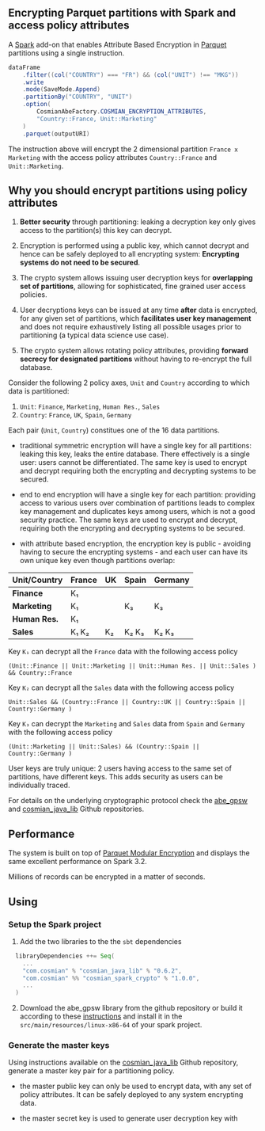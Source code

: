 
## Encrypting Parquet partitions with Spark and access policy attributes

A [Spark](https://spark.apache.org/) add-on that enables Attribute Based Encryption in [Parquet](https://parquet.apache.org/) partitions using a single instruction.


```java
dataFrame
    .filter((col("COUNTRY") === "FR") && (col("UNIT") !== "MKG"))
    .write
    .mode(SaveMode.Append)
    .partitionBy("COUNTRY", "UNIT")
    .option(
        CosmianAbeFactory.COSMIAN_ENCRYPTION_ATTRIBUTES,
        "Country::France, Unit::Marketing"
    )
    .parquet(outputURI)
```

The instruction above will encrypt the 2 dimensional partition `France x Marketing` with the access policy attributes `Country::France` and `Unit::Marketing`.


## Why you should encrypt partitions using policy attributes

1. **Better security** through partitioning: leaking a decryption key only gives access to the partition(s) this key can decrypt.

2. Encryption is performed using a public key, which cannot decrypt and hence can be safely deployed to all encrypting system: **Encrypting systems do not need to be secured**.

3. The crypto system allows issuing user decryption keys for **overlapping set of partitions**, allowing for sophisticated, fine grained user access policies.

4. User decryptions keys can be issued at any time **after** data is encrypted, for any given set of partitions, which **facilitates user key management** and does not require exhaustively listing all possible usages prior to partitioning (a typical data science use case). 

5. The crypto system allows rotating policy attributes, providing **forward secrecy for designated partitions** without having to re-encrypt the full database.

Consider the following 2 policy axes, `Unit` and `Country` according to which data is partitioned:

1. `Unit`: `Finance`, `Marketing`, `Human Res.`, `Sales`
2. `Country`: `France`, `UK`, `Spain`, `Germany`

Each pair (`Unit`, `Country`) constitues one of the 16 data partitions.

- traditional symmetric encryption will have a single key for all partitions: leaking this key, leaks the entire database. There effectively is a single user: users cannot be differentiated. The same key is used to encrypt and decrypt requiring both the encrypting and decrypting systems to be secured.

- end to end encryption will have a single key for each partition: providing access to various users over combination of partitions leads to complex key management and duplicates keys among users, which is not a good security practice. The same keys are used to encrypt and decrypt, requiring both the encrypting and decrypting systems to be secured.

- with attribute based encryption, the encryption key is public - avoiding having to secure the encrypting systems - and each user can have its own unique key even though partitions overlap:

 Unit/Country  | France |   UK   |  Spain  |  Germany  |
 --------------|--------|--------|---------|-----------|
 **Finance**   |  K₁    |        |         |           |
 **Marketing** |  K₁    |        |    K₃   |    K₃     |
 **Human Res.**|  K₁    |        |         |           |
 **Sales**     |  K₁ K₂ |   K₂   |  K₂ K₃  |   K₂ K₃   |


Key `K₁` can decrypt all the `France` data with the following access policy
``` 
(Unit::Finance || Unit::Marketing || Unit::Human Res. || Unit::Sales ) && Country::France 
```

Key `K₂` can decrypt all the `Sales` data with the following access policy
``` 
Unit::Sales && (Country::France || Country::UK || Country::Spain || Country::Germany )
```

Key `K₃` can decrypt the `Marketing` and `Sales` data from `Spain` and `Germany` with the following access policy
``` 
(Unit::Marketing || Unit::Sales) && (Country::Spain || Country::Germany )
```

User keys are truly unique: 2 users having access to the same set of partitions, have different keys. This adds security as users can be individually traced.

For details on the underlying cryptographic protocol check the [abe_gpsw](https://github.com/Cosmian/abe_gpsw/) and [cosmian_java_lib](https://github.com/Cosmian/cosmian_java_lib) Github repositories.

## Performance

The system is built on top of [Parquet Modular Encryption](https://github.com/apache/parquet-format/blob/master/Encryption.md) and displays the same excellent performance on Spark 3.2.

Millions of records can be encrypted in a matter of seconds.


## Using


### Setup the Spark project

1. Add the two libraries to the the `sbt` dependencies

```scala
  libraryDependencies ++= Seq(
    ...
    "com.cosmian" % "cosmian_java_lib" % "0.6.2",
    "com.cosmian" %% "cosmian_spark_crypto" % "1.0.0",
    ...
  )
```

2. Download the abe_gpsw library from the github repository or build it according to these [instructions](https://github.com/Cosmian/cosmian_java_lib#building-the-the-abe-gpsw-native-lib) and install it in the `src/main/resources/linux-x86-64` of your spark project.  


### Generate the master keys

Using instructions available on the [cosmian_java_lib](https://github.com/Cosmian/cosmian_java_lib) Github repository, generate a master key pair for a partitioning policy.

 - the master public key can only be used to encrypt data, with any set of policy attributes. It can be safely deployed to any system encrypting data.

 - the master secret key is used to generate user decryption key with 





